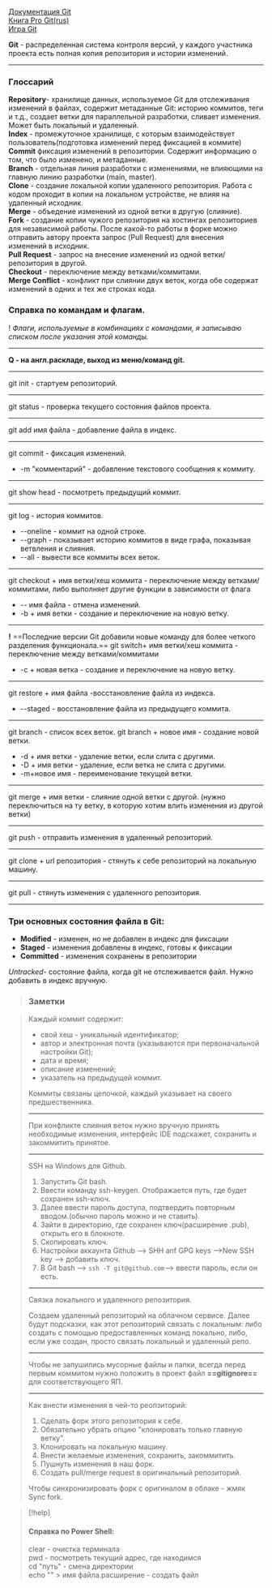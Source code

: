 [Документация Git](https://git-scm.com/doc)\
[Книга Pro Git(rus)](https://git-scm.com/book/ru/v2/%D0%92%D0%B2%D0%B5%D0%B4%D0%B5%D0%BD%D0%B8%D0%B5-%D0%9E-%D1%81%D0%B8%D1%81%D1%82%D0%B5%D0%BC%D0%B5-%D0%BA%D0%BE%D0%BD%D1%82%D1%80%D0%BE%D0%BB%D1%8F-%D0%B2%D0%B5%D1%80%D1%81%D0%B8%D0%B9)\
[Игра Git]([https://learngitbranching.js.org/?locale=ru_RU](https://learngitbranching.js.org/?locale=ru_RU))

**Git** - распределенная система контроля версий, у каждого участника проекта есть полная копия репозитория и истории изменений.
***
### Глоссарий

**Repository**- хранилище данных, используемое Git для отслеживания изменений в файлах, содержит метаданные Git: историю коммитов, теги и т.д., создает ветки для параллельной разработки, сливает изменения. Может быть локальный и удаленный.\
**Index** - промежуточное хранилище, с которым взаимодействует пользователь(подготовка изменений перед фиксацией в коммите)\
**Commit** фиксация изменений в репозитории. Содержит информацию о том, что было изменено, и метаданные.\
**Branch** - отдельная линия разработки с изменениями, не влияющими на главную линию разработки (main, master).\
**Clone** - создание локальной копии удаленного репозитория. Работа с кодом проходит в копии на локальном устройстве, не влияя на удаленный исходник.\
**Merge** - объедение изменений из одной ветки в другую (слияние).\
**Fork** - создание копии чужого репозитория на хостингах репозиториев для независимой работы. После какой-то работы в форке можно отправить автору проекта запрос (Pull Request) для внесения изменений в исходник.\
**Pull Request** - запрос на внесение изменений из одной ветки/репозитория в другой.\
**Checkout** - переключение между ветками/коммитами.\
**Merge Conflict** - конфликт при слиянии двух веток, когда обе содержат изменений в одних и тех же строках кода.



 ### Справка по командам и флагам.
! *Флаги, используемые в комбинациях с командами, я записываю списком после указания этой команды.*
***
**Q - на англ.раскладе, выход из меню/команд git.**
***
git init - стартуем репозиторий.
***
 git status - проверка текущего состояния файлов проекта.
 ***
 git add имя файла - добавление файла в индекс.
 ***
 git commit - фиксация изменений.
 - -m "комментарий"  - добавление текстового сообщения к коммиту.
 ***
 git show head - посмотреть предыдущий коммит.
 ***
 git log - история коммитов.
- --oneline - коммит на одной строке.
- --graph - показывает историю коммитов в виде графа, показывая ветвления и  слияния.
- --all - вывести все коммиты всех веток.
 ***
 git сheckout + имя ветки/хеш коммита  - переключение между ветками/коммитами, либо выполняет другие функции в зависимости от флага
 - -- имя файла - отмена изменений.
 - -b + имя ветки - создание и переключение на новую ветку.
 ***
 **!** ==Последние версии Git добавили новые команду для более четкого разделения функционала.==
 git switch+ имя ветки/хеш коммита - переключение между ветками/коммитами
 - -c + новая ветка - создание и переключение на новую ветку.
 ***
 git restore + имя файла -восстановление файла из индекса.
 - --staged - восстановление файла из предыдущего коммита.
***
 git branch - список всех веток.
 git branch + новое имя - создание новой ветки.
 - -d + имя ветки - удаление ветки, если слита с другими.
 - -D + имя ветки - удаление, если ветка не слита с другими. 
 - -m+новое имя - переименование текущей ветки. 
 ***
 git merge + имя ветки - слияние одной ветки с другой. (нужно переключиться на ту ветку, в которую хотим влить изменения из другой ветки)
 ***
 git push - отправить изменения в удаленный репозиторий. 
 ***
 git clone + url репозитория - стянуть к себе репозиторий на локальную машину.
***
git pull - стянуть изменения с удаленного репозитория.
***



 ### Три основных состояния файла в Git:
 - **Modified** - изменен, но не добавлен в индекс для фиксации
 - **Staged** - изменения добавлены в индекс, готовы к фиксации
 - **Committed** - изменения сохранены в репозитории
 
 *Untracked*- состояние файла, когда git не отслеживается файл. Нужно добавить в индекс вручную. 

> ### Заметки

>Каждый коммит содержит:
>- свой хеш - уникальный идентификатор;
>- автор и электронная почта (указываются при первоначальной настройки Git);
>- дата и время;
>- описание изменений;
>- указатель на предыдущей коммит.
>
>Коммиты связаны цепочкой, каждый указывает на своего предшественника. 
>***
>При конфликте слияния веток нужно вручную принять необходимые изменения, интерфейс IDE подскажет, сохранить и закоммитить принятое. 
>***
>SSH на Windows для Github.
>1. Запустить Git bash.
>2. Ввести команду ssh-keygen. Отображается путь, где будет сохранен ssh-ключ.
>3. Далее ввести пароль доступа, подтвердить повторным вводом.(обычно пароль можно и не ставить).
>4. Зайти в директорию, где сохранен ключ(расширение .pub), открыть его в блокноте.
>5. Скопировать ключ.
>6. Настройки аккаунта Github --> SHH anf GPG keys -->New SSH key --> добавить ключ.
>7. В Git bash --> `ssh -T git@github.com`--> ввести пароль, если он есть. 
>***
>Связка локального и удаленного репозитория.
>
>Создаем удаленный репозиторий на облачном сервисе. Далее будут подсказки, как этот репозиторий связать с локальным: либо создать с помощью предоставленных команд локально, либо,  если уже создан, просто связать локальный и удаленный репо. 
>***
>Чтобы не запушились мусорные файлы и папки, всегда перед первым коммитом нужно положить в проект файл **==gitignore==** для соответствующего ЯП.
>***
>Как внести изменения в чей-то реопзиторий:
>1. Сделать форк этого репозитория к себе. 
>2. Обязательно убрать опцию "клонировать только главную ветку".
>3. Клонировать на локальную машину.
>4. Внести желаемые изменения, сохранить, закоммитить.
>5. Пушнуть изменения в наш форк.
>6. Создать pull/merge request в оригинальный репозиторий.
>
>Чтобы синхронизировать форк с оригиналом в облаке - жмяк Sync fork.

> [!help] 
> 
> #### Справка по Power Shell:
> clear - очистка терминала\
> pwd - посмотреть текущий адрес, где находимся\
> cd "путь" - смена директории\
> echo "" > имя файла.расширение - создать файл

